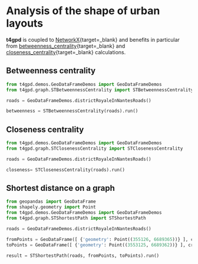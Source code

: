 # Analysis of the shape of urban layouts

**t4gpd** is coupled to
[NetworkX](https://networkx.org/){target=_blank} and benefits in
particular from
[betweenness_centrality](https://networkx.org/documentation/latest/reference/algorithms/generated/networkx.algorithms.centrality.betweenness_centrality.html\#networkx.algorithms.centrality.betweenness_centrality){target=_blank}
and
[closeness_centrality](https://networkx.org/documentation/latest/reference/algorithms/generated/networkx.algorithms.centrality.closeness_centrality.html\#networkx.algorithms.centrality.closeness_centrality){target=_blank}
calculations.

## Betweenness centrality

```python
from t4gpd.demos.GeoDataFrameDemos import GeoDataFrameDemos
from t4gpd.graph.STBetweennessCentrality import STBetweennessCentrality

roads = GeoDataFrameDemos.districtRoyaleInNantesRoads()

betweenness = STBetweennessCentrality(roads).run()
```

## Closeness centrality

```python
from t4gpd.demos.GeoDataFrameDemos import GeoDataFrameDemos
from t4gpd.graph.STClosenessCentrality import STClosenessCentrality

roads = GeoDataFrameDemos.districtRoyaleInNantesRoads()

closeness= STClosenessCentrality(roads).run()
```

## Shortest distance on a graph

```python
from geopandas import GeoDataFrame
from shapely.geometry import Point
from t4gpd.demos.GeoDataFrameDemos import GeoDataFrameDemos
from t4gpd.graph.STShortestPath import STShortestPath

roads = GeoDataFrameDemos.districtRoyaleInNantesRoads()

fromPoints = GeoDataFrame([ {'geometry': Point((355126, 6689365))} ], crs=roads.crs)
toPoints = GeoDataFrame([ {'geometry': Point((3553125, 6689362))} ], crs=roads.crs)

result = STShortestPath(roads, fromPoints, toPoints).run()
```

<!--
## Box counting algorithm

```python
from t4gpd.demos.GeoDataFrameDemos import GeoDataFrameDemos
from t4gpd.morph.STBoxCounting import STBoxCounting

roads = GeoDataFrameDemos.districtRoyaleInNantesRoads()
boxCountingDict = STBoxCounting(roads, niter=7).run()

STBoxCounting.plotGrids(roads, boxCountingDict, title=None,
	outputFile='img/boxCounting-1.png')
```

![Demo1](img/boxCounting-1.png)

```python
STBoxCounting.plotLinearModel(boxCountingDict, title=None,
	outputFile='img/boxCounting-2.png')
```

![Demo1](img/boxCounting-2.png)
-->